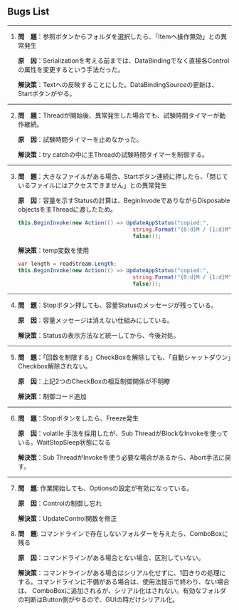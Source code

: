 ## Bugs List

***
1.  **問　題**：参照ボタンからフォルダを選択したら、「Itemへ操作無効」との異常発生
    
    **原　因**：Serializationを考える前までは、DataBindingでなく直接各Controlの属性を変更するという手法だった。

    **解決策**：Textへの反映することにした。DataBindingSourceの更新は、Startボタンがやる。

***
2.  **問　題**：Threadが開始後、異常発生した場合でも、試験時間タイマーが動作継続。
    
    **原　因**：試験時間タイマーを止めなかった。

    **解決策**：try catchの中に主Threadの試験時間タイマーを制御する。

***
3.  **問　題**：大きなファイルがある場合、Startボタン連続に押したら、「閉じているファイルにはアクセスできません」との異常発生
    
    **原　因**：容量を示すStatusの計算は、BeginInvodeでありながらDisposable objectsを主Threadに渡したため。
    
    ```csharp
    this.BeginInvoke(new Action(() => UpdateAppStatus("copied:",
                                        string.Format("{0:d}M / {1:d}M", bytes / 1024 / 1024, readStream.Length / 1024 / 1024),
                                        false)));
    ```

    **解決策**：temp変数を使用
    ```csharp
    var length = readStream.Length;
    this.BeginInvoke(new Action(() => UpdateAppStatus("copied:",
                                        string.Format("{0:d}M / {1:d}M", bytes / 1024 / 1024, length / 1024 / 1024),
                                        false)));
    ```

***
4.  **問　題**：Stopボタン押しても、容量Statusのメッセージが残っている。
    
    **原　因**：容量メッセージは消えない仕組みにしている。

    **解決策**：Statusの表示方法など統一してから、今後対処。
	
***
5.  **問　題**：「回数を制限する」CheckBoxを解除しても、「自動シャットダウン」Checkbox解除されない。
    
    **原　因**：上記2つのCheckBoxの相互制御関係が不明瞭

    **解決策**：制御コード追加
***
6.  **問　題**：Stopボタンをしたら、Freeze発生
    
    **原　因**：volatile 手法を採用したが、Sub ThreadがBlockなInvokeを使っている。WaitStopSleep状態になる

    **解決策**：Sub ThreadがInvokeを使う必要な場合があるから、Abort手法に戻す。
***
7.  **問　題**: 作業開始しても、Optionsの設定が有効になっている。
    
    **原　因**：Controlの制御し忘れ
    
    **解決策**：UpdateControl関数を修正

8.  **問　題**: コマンドラインで存在しないフォルダーを与えたら、ComboBoxに残る
    
    **原　因**：コマンドラインがある場合とない場合、区別していない。
    
    **解決策**：コマンドラインがある場合はシリアル化せずに、1回きりの処理にする。コマンドラインに不備がある場合は、使用法提示で終わり、ない場合は、
ComboBoxに追加されるが、シリアル化はされない。有効なフォルダの判断はButton側がやるので、GUIの時だけシリアル化。



